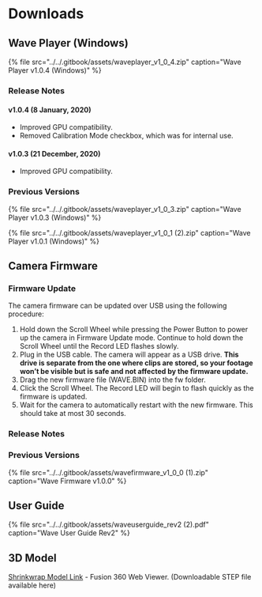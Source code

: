 # Downloads

## Wave Player \(Windows\)

{% file src="../../.gitbook/assets/waveplayer\_v1\_0\_4.zip" caption="Wave Player v1.0.4 \(Windows\)" %}

### Release Notes

#### v1.0.4 \(8 January, 2020\)

* Improved GPU compatibility.
* Removed Calibration Mode checkbox, which was for internal use.

#### v1.0.3 \(21 December, 2020\)

* Improved GPU compatibility.

### Previous Versions

{% file src="../../.gitbook/assets/waveplayer\_v1\_0\_3.zip" caption="Wave Player v1.0.3 \(Windows\)" %}

{% file src="../../.gitbook/assets/waveplayer\_v1\_0\_1 \(2\).zip" caption="Wave Player v1.0.1 \(Windows\)" %}

## Camera Firmware

### Firmware Update

The camera firmware can be updated over USB using the following procedure:

1. Hold down the Scroll Wheel while pressing the Power Button to power up the camera in Firmware Update mode. Continue to hold down the Scroll Wheel until the Record LED flashes slowly.
2. Plug in the USB cable. The camera will appear as a USB drive. **This drive is separate from the one where clips are stored, so your footage won’t be visible but is safe and not affected by the firmware update.**
3. Drag the new firmware file \(WAVE.BIN\) into the fw folder.
4. Click the Scroll Wheel. The Record LED will begin to flash quickly as the firmware is updated.
5. Wait for the camera to automatically restart with the new firmware. This should take at most 30 seconds.

### Release Notes

### Previous Versions

{% file src="../../.gitbook/assets/wavefirmware\_v1\_0\_0 \(1\).zip" caption="Wave Firmware v1.0.0" %}

## User Guide

{% file src="../../.gitbook/assets/waveuserguide\_rev2 \(2\).pdf" caption="Wave User Guide Rev2" %}

## 3D Model

[Shrinkwrap Model Link](https://a360.co/33uf94j) - Fusion 360 Web Viewer. \(Downloadable STEP file available here\)

